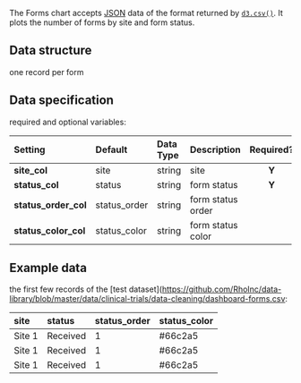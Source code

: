 The Forms chart accepts [JSON](https://en.wikipedia.org/wiki/JSON) data of the format returned by [`d3.csv()`](https://github.com/d3/d3-3.x-api-reference/blob/master/CSV.md). It plots the number of forms by site and form status.

## Data structure
one record per form

## Data specification
required and optional variables:

| Setting | Default | Data Type | Description | Required? |
|:--------|:--------|:----------|:------------|:---------:|
|**site_col**|site|string|site|**Y**|
|**status_col**|status|string|form status|**Y**|
|**status_order_col**|status_order|string|form status order||
|**status_color_col**|status_color|string|form status color||

## Example data
the first few records of the [test dataset](https://github.com/RhoInc/data-library/blob/master/data/clinical-trials/data-cleaning/dashboard-forms.csv:

| site | status | status_order | status_color |
|:-----|:-------|:-------------|:-------------|
|Site 1|Received|1|#66c2a5|
|Site 1|Received|1|#66c2a5|
|Site 1|Received|1|#66c2a5|